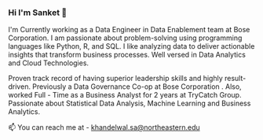 ### Hi I'm Sanket 👋

I'm Currently working as a Data Engineer in Data Enablement team at Bose Corporation.
I am passionate about problem-solving using programming languages like Python, R, and SQL. I like analyzing data to deliver actionable insights that transform business processes.
Well versed in Data Analytics and Cloud Technologies. 

Proven track record of having superior leadership skills and highly result-driven. 
Previously a Data Governance Co-op at Bose Corporation .
Also, worked Full - Time as a Business Analyst for 2 years at TryCatch Group. 
Passionate about Statistical Data Analysis, Machine Learning and Business Analytics.

📫 You can reach me at - khandelwal.sa@northeastern.edu

